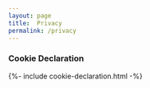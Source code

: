 ```yaml
---
layout: page
title:  Privacy
permalink: /privacy
---
```


### Cookie Declaration
<p>
{%- include cookie-declaration.html -%}